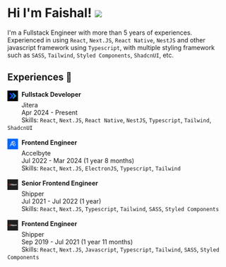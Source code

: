 # Hi I'm Faishal! <img src="https://media.giphy.com/media/hvRJCLFzcasrR4ia7z/giphy.gif" width="50px">

I'm a Fullstack Engineer with more than 5 years of experiences. Experienced in using `React`, `Next.JS`, `React Native`, `NestJS` and other javascript framework using `Typescript`, with multiple styling framework such as `SASS`, `Tailwind`, `Styled Components`, `ShadcnUI`, etc.

## Experiences :office:

<img align="top" alt="Jitera" src="./assets/jitera_logo.jpeg" width="24px">&nbsp;&nbsp;**Fullstack Developer**  
<img src="data:image/gif;base64,R0lGODlhAQABAIAAAAAAAP///yH5BAEAAAAALAAAAAABAAEAAAIBRAA7" width="24px" height="1px">&nbsp;&nbsp;Jitera  
<img src="data:image/gif;base64,R0lGODlhAQABAIAAAAAAAP///yH5BAEAAAAALAAAAAABAAEAAAIBRAA7" width="24px" height="1px">&nbsp;&nbsp;Apr 2024 - Present  
<img src="data:image/gif;base64,R0lGODlhAQABAIAAAAAAAP///yH5BAEAAAAALAAAAAABAAEAAAIBRAA7" width="24px" height="1px">&nbsp;&nbsp;Skills: `React`, `Next.JS`, `React Native`, `NestJS`, `Typescript`, `Tailwind`, `ShadcnUI`  
<br/>
<img align="top" alt="Accelbyte" src="./assets/accelbyte_inc_logo.jpeg" width="24px">&nbsp;&nbsp;**Frontend Engineer**  
<img src="data:image/gif;base64,R0lGODlhAQABAIAAAAAAAP///yH5BAEAAAAALAAAAAABAAEAAAIBRAA7" width="24px" height="1px">&nbsp;&nbsp;Accelbyte  
<img src="data:image/gif;base64,R0lGODlhAQABAIAAAAAAAP///yH5BAEAAAAALAAAAAABAAEAAAIBRAA7" width="24px" height="1px">&nbsp;&nbsp;Jul 2022 - Mar 2024 (1 year 8 months)  
<img src="data:image/gif;base64,R0lGODlhAQABAIAAAAAAAP///yH5BAEAAAAALAAAAAABAAEAAAIBRAA7" width="24px" height="1px">&nbsp;&nbsp;Skills: `React`, `Next.JS`, `ElectronJS`, `Typescript`, `Tailwind`  
<br/>
<img align="top" alt="Shipper" src="./assets/shipper_indonesia_logo.jpeg" width="24px">&nbsp;&nbsp;**Senior Frontend Engineer**  
<img src="data:image/gif;base64,R0lGODlhAQABAIAAAAAAAP///yH5BAEAAAAALAAAAAABAAEAAAIBRAA7" width="24px" height="1px">&nbsp;&nbsp;Shipper  
<img src="data:image/gif;base64,R0lGODlhAQABAIAAAAAAAP///yH5BAEAAAAALAAAAAABAAEAAAIBRAA7" width="24px" height="1px">&nbsp;&nbsp;Jul 2021 - Jul 2022 (1 year)  
<img src="data:image/gif;base64,R0lGODlhAQABAIAAAAAAAP///yH5BAEAAAAALAAAAAABAAEAAAIBRAA7" width="24px" height="1px">&nbsp;&nbsp;Skills: `React`, `Next.JS`, `Typescript`, `Tailwind`, `SASS`, `Styled Components`  
<br/>
<img align="top" alt="Shipper" src="./assets/shipper_indonesia_logo.jpeg" width="24px">&nbsp;&nbsp;**Frontend Engineer**  
<img src="data:image/gif;base64,R0lGODlhAQABAIAAAAAAAP///yH5BAEAAAAALAAAAAABAAEAAAIBRAA7" width="24px" height="1px">&nbsp;&nbsp;Shipper  
<img src="data:image/gif;base64,R0lGODlhAQABAIAAAAAAAP///yH5BAEAAAAALAAAAAABAAEAAAIBRAA7" width="24px" height="1px">&nbsp;&nbsp;Sep 2019 - Jul 2021 (1 year 11 months)  
<img src="data:image/gif;base64,R0lGODlhAQABAIAAAAAAAP///yH5BAEAAAAALAAAAAABAAEAAAIBRAA7" width="24px" height="1px">&nbsp;&nbsp;Skills: `React`, `Next.JS`, `Javascript`, `Typescript`, `Tailwind`, `SASS`, `Styled Components`

